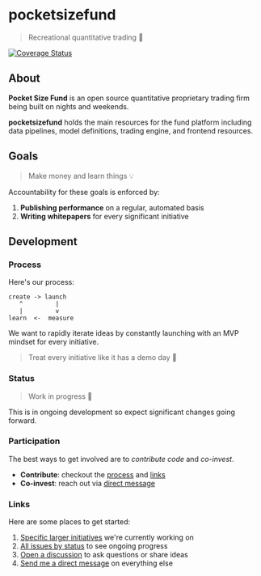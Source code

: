 # pocketsizefund 

> Recreational quantitative trading 🍊  

[![Coverage Status](https://coveralls.io/repos/github/pocketsizefund/pocketsizefund/badge.svg)](https://coveralls.io/github/pocketsizefund/pocketsizefund)  

## About

**Pocket Size Fund** is an open source quantitative proprietary trading firm being built on nights and weekends.  

**pocketsizefund** holds the main resources for the fund platform including data pipelines, model definitions, trading engine, and frontend resources.  

## Goals

> Make money and learn things 💡  

Accountability for these goals is enforced by:  

1. **Publishing performance** on a regular, automated basis  
2. **Writing whitepapers** for every significant initiative  

## Development

### Process

Here's our process:  

```
create -> launch
   ^         |
   |         v
learn  <-  measure
```

We want to rapidly iterate ideas by constantly launching with an MVP mindset for every initiative.  

> Treat every initiative like it has a demo day 🚀  

### Status

> Work in progress 🚧

This is in ongoing development so expect significant changes going forward.  

### Participation

The best ways to get involved are to _contribute code_ and _co-invest_.  

- **Contribute**: checkout the [process](#process) and [links](#links)  
- **Co-invest**: reach out via [direct message](https://twitter.com/forstmeier)  

### Links

Here are some places to get started:  

1. [Specific larger initiatives](https://github.com/pocketsizefund/pocketsizefund/milestones) we're currently working on  
2. [All issues by status](https://github.com/orgs/pocketsizefund/projects/2/views/1) to see ongoing progress  
3. [Open a discussion](https://github.com/orgs/pocketsizefund/discussions) to ask questions or share ideas  
4. [Send me a direct message](https://twitter.com/forstmeier) on everything else  

